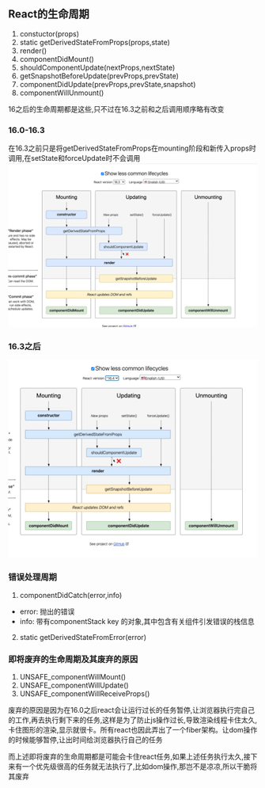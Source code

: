 ## React的生命周期
1. constuctor(props)
2. static getDerivedStateFromProps(props,state)
3. render()
4. componentDidMount()
5. shouldComponentUpdate(nextProps,nextState)
6. getSnapshotBeforeUpdate(prevProps,prevState)
7. componentDidUpdate(prevProps,prevState,snapshot)
8. componentWillUnmount()

16之后的生命周期都是这些,只不过在16.3之前和之后调用顺序略有改变
### 16.0-16.3
在16.3之前只是将getDerivedStateFromProps在mounting阶段和新传入props时调用,在setState和forceUpdate时不会调用
![16.3b](./pic/16.3b.png)
### 16.3之后
![16.3a](./pic/16.3a.png)

### 错误处理周期
1. componentDidCatch(error,info)
- error: 抛出的错误
- info: 带有componentStack key 的对象,其中包含有关组件引发错误的栈信息
2. static getDerivedStateFromError(error)
### 即将废弃的生命周期及其废弃的原因
1. UNSAFE_componentWillMount()
2. UNSAFE_componentWillUpdate()
3. UNSAFE_componentWillReceiveProps()

废弃的原因是因为在16.0之后react会让运行过长的任务暂停,让浏览器执行完自己的工作,再去执行剩下来的任务,这样是为了防止js操作过长,导致渲染线程卡住太久,卡住图形的渲染,显示就很卡。所有react也因此弄出了一个fiber架构。让dom操作的时候能够暂停,让出时间给浏览器执行自己的任务

而上述即将废弃的生命周期都是可能会卡住react任务,如果上述任务执行太久,接下来有一个优先级很高的任务就无法执行了,比如dom操作,那岂不是凉凉,所以干脆将其废弃